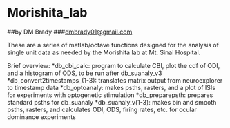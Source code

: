# Morishita_lab
##by DM Brady
###dmbrady01@gmail.com

These are a series of matlab/octave functions designed for the analysis
of single unit data as needed by the Morishita lab at Mt. Sinai Hospital.

Brief overview:
*db_cbi_calc: program to calculate CBI, plot the cdf of ODI, and a histogram of ODS, to be run after db_suanaly_v3
*db_convert2timestamps_(1-3): translates matrix output from neuroexplorer to timestamp data
*db_optoanaly: makes psths, rasters, and a plot of ISIs for experiments with optogenetic stimulation
*db_preparepsth: prepares standard psths for db_suanaly
*db_suanaly_v(1-3): makes bin and smooth psths, rasters, and calculates ODI, ODS, firing rates, etc. for ocular dominance experiments
